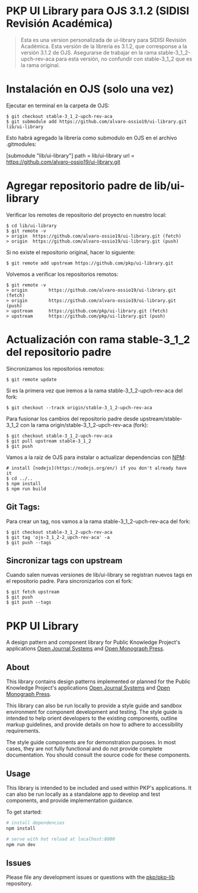 PKP UI Library para OJS 3.1.2 (SIDISI Revisión Académica)
=======

> Esta es una version personalizada de ui-library para SIDISI Revisión Académica. Esta versión de la librería es 3.1.2, que corresponse a la versión 3.1.2 de OJS. Asegurarse de trabajar en la rama stable-3_1_2-upch-rev-aca para esta versión, no confundir con stable-3_1_2 que es la rama original.

# Instalación en OJS (solo una vez)

Ejecutar en terminal en la carpeta de OJS:

    $ git checkout stable-3_1_2-upch-rev-aca
    $ git submodule add https://github.com/alvaro-ossio19/ui-library.git  lib/ui-library

Esto habrá agregado la librería como submodulo en OJS en el archivo .gitmodules:

[submodule "lib/ui-library"]
	path = lib/ui-library
	url = https://github.com/alvaro-ossio19/ui-library.git

# Agregar repositorio padre de lib/ui-library

Verificar los remotes de repositorio del proyecto en nuestro local:

    $ cd lib/ui-library
    $ git remote -v
    > origin  https://github.com/alvaro-ossio19/ui-library.git (fetch)
    > origin  https://github.com/alvaro-ossio19/ui-library.git (push)

Si no existe el repositorio original, hacer lo siguiente:

    $ git remote add upstream https://github.com/pkp/ui-library.git

Volvemos a verificar los repositorios remotos:

    $ git remote -v
    > origin        https://github.com/alvaro-ossio19/ui-library.git (fetch)
    > origin        https://github.com/alvaro-ossio19/ui-library.git (push)
    > upstream      https://github.com/pkp/ui-library.git (fetch)
    > upstream      https://github.com/pkp/ui-library.git (push)

# Actualización con rama stable-3_1_2 del repositorio padre

Sincronizamos los repositorios remotos:

    $ git remote update

Si es la primera vez que iremos a la rama stable-3_1_2-upch-rev-aca del fork:

    $ git checkout --track origin/stable-3_1_2-upch-rev-aca

Para fusionar los cambios del repositorio padre desde upstream/stable-3_1_2 con la rama origin/stable-3_1_2-upch-rev-aca (fork):

    $ git checkout stable-3_1_2-upch-rev-aca
    $ git pull upstream stable-3_1_2
    $ git push

Vamos a la raíz de OJS para instalar o actualizar dependencias con [NPM](https://www.npmjs.com/):

    # install [nodejs](https://nodejs.org/en/) if you don't already have it
    $ cd ../..
    $ npm install
    $ npm run build

## Git Tags:

Para crear un tag, nos vamos a la rama stable-3_1_2-upch-rev-aca del fork:

    $ git checkout stable-3_1_2-upch-rev-aca
    $ git tag 'ojs-3_1_2-2_upch-rev-aca' -a
    $ git push --tags

## Sincronizar tags con upstream

Cuando salen nuevas versiones de lib/ui-library se registran nuevos tags en el repositorio padre. Para sincronizarlos con el fork:

    $ git fetch upstream
    $ git push
    $ git push --tags

# PKP UI Library

A design pattern and component library for Public Knowledge Project's applications [Open Journal Systems](https://pkp.sfu.ca/ojs/) and [Open Monograph Press](https://pkp.sfu.ca/omp/).

## About

This library contains design patterns implemented or planned for the Public Knowledge Project's applications [Open Journal Systems](https://pkp.sfu.ca/ojs/) and [Open Monograph Press](https://pkp.sfu.ca/omp/).

This library can also be run locally to provide a style guide and sandbox environment for component development and testing. The style guide is intended to help orient developers to the existing components, outline markup guidelines, and provide details on how to adhere to accessibility requirements.

The style guide components are for demonstration purposes. In most cases, they are not fully functional and do not provide complete documentation. You should consult the source code for these components.

## Usage

This library is intended to be included and used within PKP's applications. It can also be run locally as a standalone app to develop and test components, and provide implementation guidance.

To get started:

``` bash
# install dependencies
npm install

# serve with hot reload at localhost:8080
npm run dev
```

## Issues

Please file any development issues or questions with the [pkp/pkp-lib](https://github.com/pkp/pkp-lib) repository.
